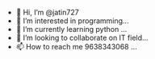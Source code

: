 - 👋 Hi, I’m @jatin727
- 👀 I’m interested in programming...
- 🌱 I’m currently learning python ...
- 💞️ I’m looking to collaborate on IT field...
- 📫 How to reach me 9638343068 ...

<!---
jatin727/jatin727 is a ✨ special ✨ repository because its `README.md` (this file) appears on your GitHub profile.
You can click the Preview link to take a look at your changes.
--->

